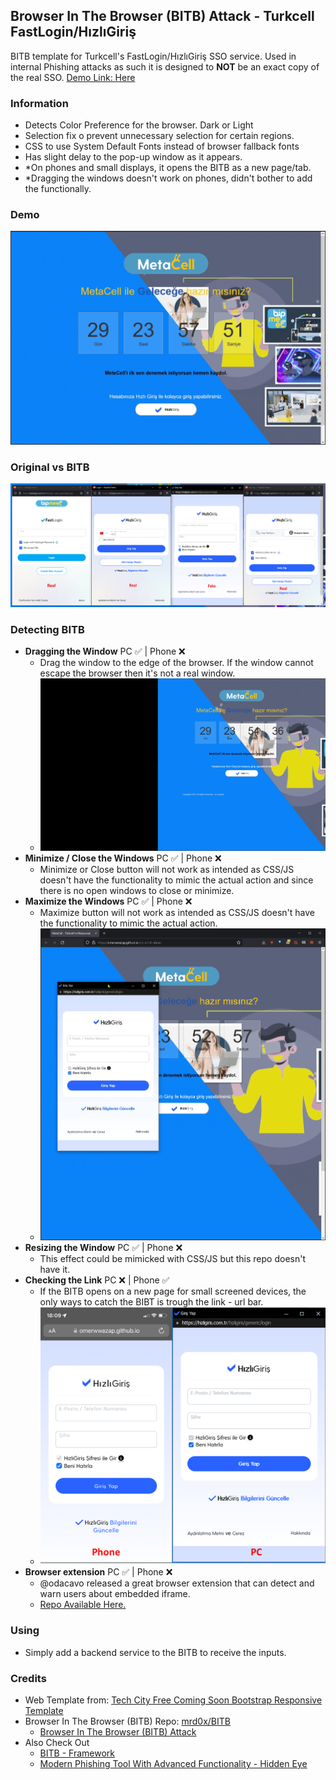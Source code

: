## Browser In The Browser (BITB) Attack - Turkcell FastLogin/HızlıGiriş

BITB template for Turkcell's FastLogin/HızlıGiriş SSO service. Used in internal Phishing attacks as such it is designed to **NOT** be an exact copy of the real SSO.
[Demo Link: Here](https://omerwwazap.github.io/BITB/Turkcell/index.html)
### Information

- Detects Color Preference for the browser. Dark or Light
- Selection fix o prevent unnecessary selection for certain regions.
- CSS to use System Default Fonts instead of browser fallback fonts
- Has slight delay to the pop-up window as it appears.
- *On phones and small displays, it opens the BITB as a new page/tab.
- *Dragging the windows doesn't work on phones, didn't bother to add the functionally.

### Demo

![Demo-BITB](ReadmeAssets/Fastlogin-Demo.gif)

### Original vs BITB

![RealvsFake](ReadmeAssets/RealvsFake.png)

### Detecting BITB

- **Dragging the Window** PC ✅ | Phone ❌
  - Drag the window to the edge of the browser. If the window cannot escape the browser then it's not a real window.
  - ![Demo-Drag](ReadmeAssets/DraggingOutSide-Demo.gif)
- **Minimize / Close the Windows** PC ✅ | Phone ❌
  - Minimize or Close button will not work as intended as CSS/JS doesn't have the functionality to mimic the actual action and since there is no open windows to close or minimize.
- **Maximize the Windows** PC ✅ | Phone ❌
  - Maximize button will not work as intended as CSS/JS doesn't have the functionality to mimic the actual action.
  - ![Demo-Maximize](ReadmeAssets/Maximize-Demo.gif)
- **Resizing the Window** PC ✅ | Phone ❌
  - This effect could be mimicked with CSS/JS but this repo doesn't have it.
- **Checking the Link** PC ❌ | Phone ✅
  - If the BITB opens on a new page for small screened devices, the only ways to catch the BIBT is trough the link - url bar.  
  - ![Phone-Example](ReadmeAssets/Phone-Example-2.PNG)
- **Browser extension** PC ✅ | Phone ❌
  - @odacavo released a great browser extension that can detect and warn users about embedded iframe.
  - [Repo Available Here.](https://github.com/odacavo/enhanced-iframe-protection)

### Using

- Simply add a backend service to the BITB to receive the inputs.

### Credits

- Web Template from: [Tech City Free Coming Soon Bootstrap Responsive Template](https://github.com/learning-zone/website-templates)
- Browser In The Browser (BITB) Repo: [mrd0x/BITB](https://github.com/mrd0x/BITB)
  - [Browser In The Browser (BITB) Attack](https://mrd0x.com/browser-in-the-browser-phishing-attack/)
- Also Check Out
  - [BITB - Framework](https://github.com/surya-dev-singh/BITB-framwork)
  - [Modern Phishing Tool With Advanced Functionality  - Hidden Eye](https://github.com/darkmidus/HiddenEye)
